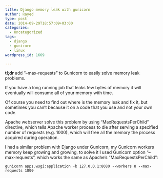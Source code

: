 ```yaml
---
title: Django memory leak with gunicorn
author: Rayed
type: post
date: 2014-09-29T18:57:09+03:00
categories:
  - Uncategorized
tags:
  - django
  - gunicorn
  - linux
wordpress_id: 1669

---
```

<p><strong>tl;dr</strong> add &#8220;&#8211;max-requests&#8221; to Gunicorn to easily solve memory leak problems.</p>
<p>If you have a long running job that leaks few bytes of memory it will eventually will consume all of your memory with time.</p>
<p>Of course you need to find out where is the memory leak and fix it, but sometimes you can&#8217;t because it on a code that you use and not your own code.</p>
<p>Apache webserver solve this problem by using &#8220;MaxRequestsPerChild&#8221; directive, which tells Apache worker process to die after serving a specified number of requests (e.g. 1000), which will free all the memory the process acquired during operation.</p>
<p>I had a similar problem with Django under Gunicorn, my Gunicorn workers memory keep growing and growing, to solve it I used Gunicorn option &#8220;&#8211;max-requests&#8221;, which works the same as Apache&#8217;s &#8220;MaxRequestsPerChild&#8221;:</p>
<pre><code>gunicorn apps.wsgi:application -b 127.0.0.1:8080 --workers 8 --max-requests 1000
</code></pre>
